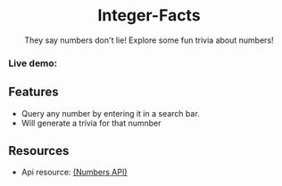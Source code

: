 <div align="center">

# Integer-Facts

They say numbers don't lie! Explore some fun trivia about numbers!

</div>

### Live demo:

## Features

-   Query any number by entering it in a search bar.
-   Will generate a trivia for that numnber

## Resources

-   Api resource: [(Numbers API)](http://www.numbersapi.com)
